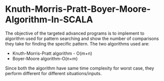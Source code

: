 # Knuth-Morris-Pratt-Boyer-Moore-Algorithm-In-SCALA
The objective of the targeted advanced programs is to implement to algorithm used for pattern searching and show the number of 
comparisons they take for finding the specific pattern. The two algorithms used are:   
* Knuth-Morris-Pratt algorithm - O(m+n)  
* Boyer-Moore algorithm-O(n+m)  

Since both the algorithm have same time complexity for worst case, they perform different for different situations/inputs.
